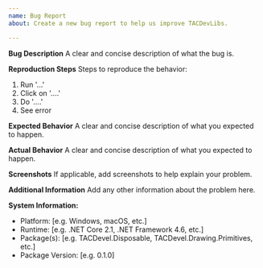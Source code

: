 ```yaml
---
name: Bug Report
about: Create a new bug report to help us improve TACDevLibs.

---
```


**Bug Description**
A clear and concise description of what the bug is.

**Reproduction Steps**
Steps to reproduce the behavior:
1. Run '...'
2. Click on '....'
3. Do '....'
4. See error

**Expected Behavior**
A clear and concise description of what you expected to happen.

**Actual Behavior**
A clear and concise description of what you expected to happen.

**Screenshots**
If applicable, add screenshots to help explain your problem.

**Additional Information**
Add any other information about the problem here.

**System Information:**
 - Platform: [e.g. Windows, macOS, etc.]
 - Runtime: [e.g. .NET Core 2.1, .NET Framework 4.6, etc.]
 - Package(s): [e.g. TACDevel.Disposable, TACDevel.Drawing.Primitives, etc.]
 - Package Version: [e.g. 0.1.0]
